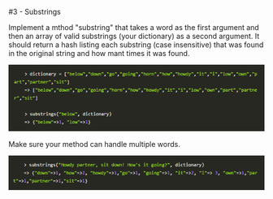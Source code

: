 #3 - Substrings

Implement a mthod "substring" that takes a word as the first argument and then an array of valid substrings (your dictionary) as a second argument. It should return a hash listing each substring (case insensitive) that was found in the original string and how mant times it was found.

![screenshot](../images/substring1.PNG)

Make sure your method can handle multiple words.

![screenshot](../images/substring2.PNG)